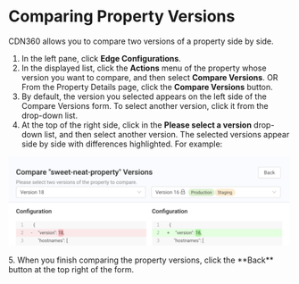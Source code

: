 # Comparing Property Versions

CDN360 allows you to compare two versions of a property side by side.

1. In the left pane, click **Edge Configurations**.
2. In the displayed list, click the **Actions** menu of the property whose version you want to compare, and then select **Compare Versions**. OR<br>From the Property Details page, click the **Compare Versions** button.</ul>
3. By default, the version you selected appears on the left side of the Compare Versions form. To select another version, click it from the drop-down list.
4. At the top of the right side, click in the **Please select a version** drop-down list, and then select another version. The selected versions appear side by side with differences highlighted. For example:
<p align=center><img src="/docs/resources/images/Compare Versions Populated.png" alt="compare versions" width="900"></p>
5. When you finish comparing the property versions, click the **Back** button at the top right of the form.
